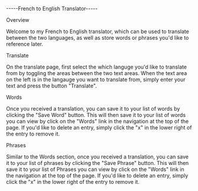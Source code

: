 -----French to English Translator-----

Overview

Welcome to my French to English translator, which can be used to translate between the two languages, as well as store words or phrases you'd like to reference later.

Translate

On the translate page, first select the which languge you'd like to translate from by toggling the areas between the two text areas. When the text area on the left is in the langauge you want to translate from, simply enter your text and press the button "Translate".

Words

Once you received a translation, you can save it to your list of words by clicking the "Save Word" button. This will then save it to your list of words you can view by click on the "Words" link in the navigation at the top of the page. If you'd like to delete an entry, simply click the "x" in the lower right of the entry to remove it.

Phrases

Similar to the Words section, once you received a translation, you can save it to your list of phrases by clicking the "Save Phrase" button. This will then save it to your list of Phrases you can view by click on the "Words" link in the navigation at the top of the page. If you'd like to delete an entry, simply click the "x" in the lower right of the entry to remove it.
